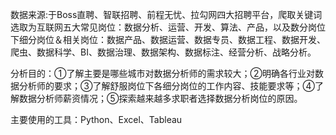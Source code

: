 数据来源:于Boss直聘、智联招聘、前程无忧、拉勾网四大招聘平台，爬取关键词选取为互联网五大常见岗位：数据分析、运营、开发、算法、产品，以及数分岗位下细分岗位＆相关岗位：数据产品、数据运营、数据专员、数据工程、数据开发、爬虫、数据科学、BI、数据治理、数据架构、数据标注、经营分析、战略分析。

分析目的：①了解主要是哪些城市对数据分析师的需求较大；②明确各行业对数据分析师的要求；③了解舒服岗位下各细分岗位的工作内容、技能要求等；④了解数据分析师薪资情况；⑤探索越来越多求职者选择数据分析岗位的原因。

主要使用的工具：Python、Excel、Tableau
